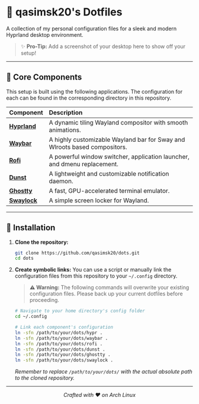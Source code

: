 # 🎨 qasimsk20's Dotfiles

A collection of my personal configuration files for a sleek and modern Hyprland desktop environment.

> ✨ **Pro-Tip:** Add a screenshot of your desktop here to show off your setup!

---

## 🚀 Core Components

This setup is built using the following applications. The configuration for each can be found in the corresponding directory in this repository.

| Component | Description |
| :--- | :--- |
| **[Hyprland](https://hyprland.org/)** | A dynamic tiling Wayland compositor with smooth animations. |
| **[Waybar](https://github.com/Alexays/Waybar)** | A highly customizable Wayland bar for Sway and Wlroots based compositors. |
| **[Rofi](https://github.com/davatorium/rofi)** | A powerful window switcher, application launcher, and dmenu replacement. |
| **[Dunst](https://dunst-project.org/)** | A lightweight and customizable notification daemon. |
| **[Ghostty](https://github.com/ghostty/ghostty)** | A fast, GPU-accelerated terminal emulator. |
| **[Swaylock](https://github.com/swaywm/swaylock)** | A simple screen locker for Wayland. |

---

## 🔧 Installation

1.  **Clone the repository:**
    ```bash
    git clone https://github.com/qasimsk20/dots.git
    cd dots
    ```

2.  **Create symbolic links:**
    You can use a script or manually link the configuration files from this repository to your `~/.config` directory.

    > **⚠️ Warning:** The following commands will overwrite your existing configuration files. Please back up your current dotfiles before proceeding.

    ```bash
    # Navigate to your home directory's config folder
    cd ~/.config

    # Link each component's configuration
    ln -sfn /path/to/your/dots/hypr .
    ln -sfn /path/to/your/dots/waybar .
    ln -sfn /path/to/your/dots/rofi .
    ln -sfn /path/to/your/dots/dunst .
    ln -sfn /path/to/your/dots/ghostty .
    ln -sfn /path/to/your/dots/swaylock .
    ```
    *Remember to replace `/path/to/your/dots/` with the actual absolute path to the cloned repository.*

---

<p align="center">
  <i>Crafted with ❤️ on Arch Linux</i>
</p>